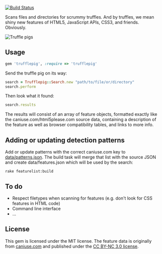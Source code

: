 [![Build Status](https://secure.travis-ci.org/5apps/trufflepig.png?branch=master)](http://travis-ci.org/5apps/trufflepig)

Scans files and directories for scrummy truffles. And by truffles, we mean
shiny new features of HTML5, JavaScript APIs, CSS3, and friends. Obviously.

![Truffle pigs](http://5apps-assets.s3.amazonaws.com/trufflepig/trufflepig.png)

## Usage

```ruby
gem 'trufflepig', :require => 'trufflepig'
```

Send the truffle pig on its way:

```ruby
search = Trufflepig::Search.new "path/to/file/or/directory"
search.perform
```

Then look what it found:

```ruby
search.results
```

The results will consist of an array of feature objects, formatted exactly like
the caniuse.com/html5please.com source data, containing a description of the
feature as well as browser compatibility tables, and links to more info.

## Adding or updating detection patterns

Add or update patterns with the correct caniuse.com key to
[data/patterns.json](https://github.com/5apps/trufflepig/blob/master/data/patterns.json).
The build task will merge that list with the source JSON and create
data/features.json which will be used by the search:

```
rake featurelist:build
```

## To do

* Respect filetypes when scanning for features (e.g. don't look for CSS
  features in HTML code)
* Command line interface
* ...

## License

This gem is licensed under the MIT license. The feature data is originally from
[caniuse.com](http://caniuse.com) and published under the [CC BY-NC 3.0
license](http://creativecommons.org/licenses/by-nc/3.0/).
